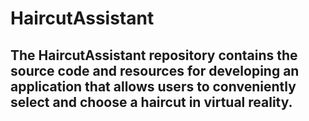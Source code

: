 # HaircutAssistant
## The HaircutAssistant repository contains the source code and resources for developing an application that allows users to conveniently select and choose a haircut in virtual reality.
